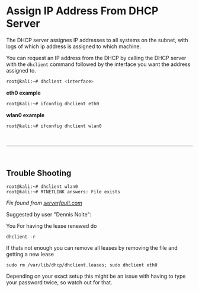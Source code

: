 # Assign IP Address From DHCP Server
The DHCP server assignes IP addresses to all systems on the subnet, with logs of which ip address is assigned to which machine.

You can request an IP address from the DHCP by calling the DHCP server with the `dhclient` command followed by the interface you want the address assigned to.

```bash
root@kali:~# dhclient <interface>
```

**eth0 example**
```bash
root@kali:~# ifconfig dhclient eth0
```

**wlan0 example**
```bash
root@kali:~# ifconfig dhclient wlan0
```

<br>
<hr>
<br>

## Trouble Shooting
```
root@kali:~# dhclient wlan0
root@kali:~# RTNETLINK answers: File exists
```

*Fix found from [serverfault.com](https://serverfault.com/questions/601450/dhclient-what-does-rtnetlink-answers-file-exists-mean)*

Suggested by user "Dennis Nolte":

You 
For having the lease renewed do
```
dhclient -r
```

If thats not enough you can remove all leases by removing the file and getting a new lease
```
sudo rm /var/lib/dhcp/dhclient.leases; sudo dhclient eth0
```
Depending on your exact setup this might be an issue with having to type your password twice, so watch out for that.


